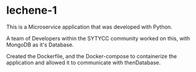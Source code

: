 # lechene-1

This is a Microservice application that was developed with Python.

A team of Developers within the SYTYCC community worked on this, with MongoDB as it's Database.

Created the Dockerfile, and the Docker-compose to containerize the application and allowed it to communicate with thenDatabase.
